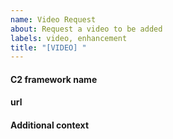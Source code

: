 ```yaml
---
name: Video Request
about: Request a video to be added
labels: video, enhancement
title: "[VIDEO] "
---
```


<!-- please add the label of NFS if this is a video submission for a new framework submission video request -->

<!-- please add the name of the c2 framework you are requesting this video for -->
#### C2 framework name

<!-- please put a url to the where the C2 framework can be found (i.e. website, github repo, etc...) or reference to your New Framework Submission issue to the url header -->
#### url


<!-- please add any additional context, that you know, about the framework, and if you don't know any information about this then just ignore this section.
examples would be as follows:
- link to where you found out about the framework
- method of communication and link to communication method
- who is the author (if that isn't apparent (twitter handle?))
- why you personally like to use this C2 framework
-->
#### Additional context
